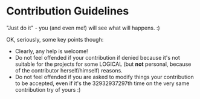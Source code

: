 # Contribution Guidelines

"Just do it" - you (and even me!) will see what will happens. :)

OK, seriously, some key points though:

* Clearly, any help is welcome!
* Do not feel offended if your contribution if denied because it's
not suitable for the projects for some LOGICAL (but **not** personal,
because of the contributor herself/himself) reasons.
* Do not feel offended if you are asked to modify things your
contribution to be accepted, even if it's the 32932937297th time on
the very same contribution try of yours :)
